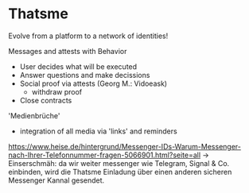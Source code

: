Thatsme
=======

Evolve from a platform to a network of identities!


Messages and attests with Behavior
- User decides what will be executed
- Answer questions and make decissions
- Social proof via attests (Georg M.: Vidoeask)
    - withdraw proof 
- Close contracts

'Medienbrüche'
- integration of all media via 'links' and reminders

https://www.heise.de/hintergrund/Messenger-IDs-Warum-Messenger-nach-Ihrer-Telefonnummer-fragen-5066901.html?seite=all
-> Einserschmäh: da wir weiter messenger wie Telegram, Signal & Co. einbinden, wird die Thatsme Einladung über einen anderen sicheren Messenger Kannal gesendet.
